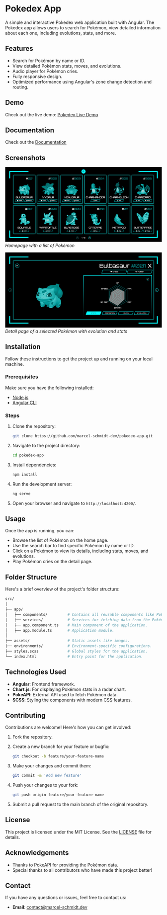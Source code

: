 # Pokedex App

A simple and interactive Pokedex web application built with Angular. The Pokedex app allows users to search for Pokémon, view detailed information about each one, including evolutions, stats, and more.

## Features

- Search for Pokémon by name or ID.
- View detailed Pokémon stats, moves, and evolutions.
- Audio player for Pokémon cries.
- Fully responsive design.
- Optimized performance using Angular's zone change detection and routing.

## Demo

Check out the live demo: [Pokedex Live Demo](https://jarvis-dex.netlify.app)

## Documentation

Check out the [Documentation](https://marcel-schmidt-dev.github.io/pokedex)

## Screenshots

![Pokedex Home](./screenshots/list.png)
_Homepage with a list of Pokémon_

![Pokemon Detail](./screenshots/detail.png)
_Detail page of a selected Pokémon with evolution and stats_

## Installation

Follow these instructions to get the project up and running on your local machine.

### Prerequisites

Make sure you have the following installed:

- [Node.js](https://nodejs.org/)
- [Angular CLI](https://angular.io/cli)

### Steps

1. Clone the repository:

   ```bash
   git clone https://github.com/marcel-schmidt-dev/pokedex-app.git
   ```

2. Navigate to the project directory:

   ```bash
   cd pokedex-app
   ```

3. Install dependencies:

   ```bash
   npm install
   ```

4. Run the development server:

   ```bash
   ng serve
   ```

5. Open your browser and navigate to `http://localhost:4200/`.

## Usage

Once the app is running, you can:

- Browse the list of Pokémon on the home page.
- Use the search bar to find specific Pokémon by name or ID.
- Click on a Pokémon to view its details, including stats, moves, and evolutions.
- Play Pokémon cries on the detail page.

## Folder Structure

Here's a brief overview of the project's folder structure:

```bash
src/
│
├── app/
│   ├── components/         # Contains all reusable components like PokemonList, PokemonDetail, etc.
│   ├── services/           # Services for fetching data from the Pokémon API.
│   ├── app.component.ts    # Main component of the application.
│   ├── app.module.ts       # Application module.
│
├── assets/                 # Static assets like images.
├── environments/           # Environment-specific configurations.
├── styles.scss             # Global styles for the application.
└── index.html              # Entry point for the application.
```

## Technologies Used

- **Angular**: Frontend framework.
- **Chart.js**: For displaying Pokémon stats in a radar chart.
- **PokeAPI**: External API used to fetch Pokémon data.
- **SCSS**: Styling the components with modern CSS features.

## Contributing

Contributions are welcome! Here's how you can get involved:

1. Fork the repository.

2. Create a new branch for your feature or bugfix:

   ```bash
   git checkout -b feature/your-feature-name
   ```

3. Make your changes and commit them:

   ```bash
   git commit -m 'Add new feature'
   ```

4. Push your changes to your fork:

   ```bash
   git push origin feature/your-feature-name
   ```

5. Submit a pull request to the main branch of the original repository.

## License

This project is licensed under the MIT License. See the [LICENSE](./LICENSE) file for details.

## Acknowledgements

- Thanks to [PokeAPI](https://pokeapi.co/) for providing the Pokémon data.
- Special thanks to all contributors who have made this project better!

## Contact

If you have any questions or issues, feel free to contact us:

- **Email**: contact@marcel-schmidt.dev
